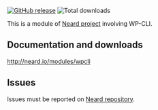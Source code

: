 [![GitHub release](https://img.shields.io/github/release/neard/module-wpcli.svg?style=flat-square)](https://github.com/neard/module-wpcli/releases/latest)
![Total downloads](https://img.shields.io/github/downloads/neard/module-wpcli/total.svg?style=flat-square)

This is a module of [Neard project](https://github.com/neard/neard) involving WP-CLI.

## Documentation and downloads

http://neard.io/modules/wpcli

## Issues

Issues must be reported on [Neard repository](https://github.com/neard/neard/issues).
